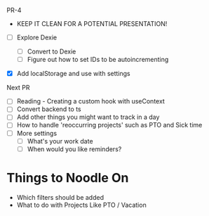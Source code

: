 PR-4
- KEEP IT CLEAN FOR A POTENTIAL PRESENTATION!
- [ ] Explore Dexie
     - [ ] Convert to Dexie
     - [ ] Figure out how to set IDs to be autoincrementing
- [x] Add localStorage and use with settings


Next PR

- [ ] Reading - Creating a custom hook with useContext
- [ ] Convert backend to ts
- [ ] Add other things you might want to track in a day
- [ ] How to handle 'reoccurring projects' such as PTO and Sick time 
- [ ] More settings
     - [ ] What's your work date
     - [ ] When would you like reminders?

# Things to Noodle On

- Which filters should be added
- What to do with Projects Like PTO / Vacation